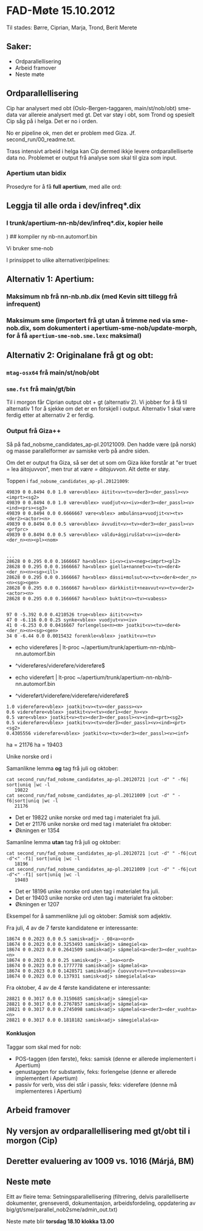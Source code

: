 # FAD-Møte 15.10.2012

Til stades: Børre, Ciprian, Marja, Trond, Berit Merete

## Saker:

- Ordparallellisering
- Arbeid framover
- Neste møte

## Ordparallellisering

Cip har analysert med obt (Oslo-Bergen-taggaren, main/st/nob/obt)
sme-data var allereie analysert med gt. Det var støy i obt, som
Trond og spesielt Cip såg på i helga. Det er no i orden.

No er pipeline ok, men det er problem med Giza. Jf. second_run/00_readme.txt.

Trass intensivt arbeid i helga kan Cip dermed ikkje levere ordparallelliserte
data no. Problemet er output frå analyse som skal til giza som input.

### Apertium utan bidix

Prosedyre for å få **full apertium**, med alle ord:

## Leggja til alle orda i dev/infreq\*.dix

### I trunk/apertium-nn-nb/dev/infreq\*.dix, kopier heile

   <section id="infrequent"-elementet (men ikkje meir) 
   frå dev/infreq*nb.dix inn i apertium-nn-nb.nb.dix 
   (t.d. rett etter siste <section>)
## kompiler ny nb-nn.automorf.bin

Vi bruker sme-nob

I prinsippet to ulike alternativer/pipelines:

## Alternativ 1: Apertium:

### Maksimum nb frå nn-nb.nb.dix (med Kevin sitt tillegg frå infrequent)

### Maksimum sme (importert frå gt utan å trimme ned via sme-nob.dix, som dokumentert i apertium-sme-nob/update-morph, for å få `apertium-sme-nob.sme.lexc` maksimal)

## Alternativ 2: Originalane frå gt og obt:

### `mtag-osx64` frå main/st/nob/obt

### `sme.fst` frå main/gt/bin

Til i morgon får Ciprian output obt + gt (alternativ 2).
Vi jobber for å få til alternativ 1 for å sjekke om det er en forskjell i output.
Alternativ 1 skal være ferdig etter at alternativ 2 er ferdig.

### Output frå Giza++

Så på fad_nobsme_candidates_ap-pl.20121009. Den hadde være (på norsk) og masse parallelformer av samiske verb på andre siden.

Om det er output fra Giza, så ser det ut som om Giza ikke forstår at "er truet = lea áitojuvvon",
men trur at _være = áitojuvvon_. Alt dette er støy.

Toppen i `fad_nobsme_candidates_ap-pl.20121009`:

```
49839 0 0.8494 0.0 1.0 være<vblex> áitit<v><tv><der3><der_passl><v><imprt><sg2>
49839 0 0.8494 0.0 1.0 være<vblex> vuodjut<v><iv><der3><der_passl><v><ind><prs><sg3>
49839 0 0.8494 0.0 0.6666667 være<vblex> ambulánsa+vuodjit<v><tv><der2><actor><n>
49839 0 0.8494 0.0 0.5 være<vblex> ávvudit<v><tv><der3><der_passl><v><prfprc>
49839 0 0.8494 0.0 0.5 være<vblex> váldu+áŋgiruššat<v><iv><der4><der_n><n><pl><nom>


...
28628 0 0.295 0.0 0.1666667 ha<vblex> ii<v><iv><neg><imprt><pl2>
28628 0 0.295 0.0 0.1666667 ha<vblex> giella+nannet<v><tv><der4><der_n><n><sg><ill>
28628 0 0.295 0.0 0.1666667 ha<vblex> dássi+molsut<v><tv><der4><der_n><n><sg><gen>
28628 0 0.295 0.0 0.1666667 ha<vblex> dárkkistit+neavvut<v><tv><der2><actor><n>
28628 0 0.295 0.0 0.1666667 ha<vblex> buktit<v><tv><vabess>


97 0 -5.392 0.0 0.4210526 true<vblex> áitit<v><tv>
47 0 -6.116 0.0 0.25 synke<vblex> vuodjut<v><iv>
41 0 -6.253 0.0 0.0416667 forlengelse<n><m> joatkit<v><tv><der4><der_n><n><sg><gen>
34 0 -6.44 0.0 0.0015432 forenkle<vblex> joatkit<v><tv>
```

- echo videreføres | lt-proc ~/apertium/trunk/apertium-nn-nb/nb-nn.automorf.bin
- ^videreføres/videreføre<vblex><inf><pass>/videreføre<vblex><pres><pass>$

- echo videreført | lt-proc ~/apertium/trunk/apertium-nn-nb/nb-nn.automorf.bin
- ^videreført/videreføre<vblex><pp>/videreføre<adj><pp><nt><sg><ind>/videreføre<adj><pp><mf><sg><ind>$

```
1.0 videreføre<vblex> joatkit<v><tv><der_passs><v>
0.6 videreføre<vblex> joatkit<v><tv><der1><der_h><v>
0.5 være<vblex> joatkit<v><tv><der3><der_passl><v><ind><prt><sg2>
0.5 videreføre<vblex> joatkit<v><tv><der3><der_passl><v><ind><prt><sg2>
0.4305556 videreføre<vblex> joatkit<v><tv><der3><der_passl><v><inf>
```

ha<vblex> = 21176
ha = 19403

Unike norske ord i

Samanlikne lemma **og** tag frå juli og oktober:

```
cat second_run/fad_nobsme_candidates_ap-pl.20120721 |cut -d" " -f6| sort|uniq |wc -l
   19822
cat second_run/fad_nobsme_candidates_ap-pl.20121009 |cut -d" " -f6|sort|uniq |wc -l
   21176
```

- Det er 19822 unike norske ord med tag i materialet fra juli.
- Det er 21176 unike norske ord med tag i materialet fra oktober:
- Økningen er 1354

Samanline lemma **utan** tag frå juli og oktober:

```
cat second_run/fad_nobsme_candidates_ap-pl.20120721 |cut -d" " -f6|cut -d"<" -f1| sort|uniq |wc -l
   18196
cat second_run/fad_nobsme_candidates_ap-pl.20121009 |cut -d" " -f6|cut -d"<" -f1| sort|uniq |wc -l
   19403
```

- Det er 18196 unike norske ord uten tag i materialet fra juli.
- Det er 19403 unike norske ord uten tag i materialet fra oktober:
- Økningen er 1207

Eksempel for å sammenlikne juli og oktober: _Samisk_ som adjektiv.

Fra juli, 4 av de 7 første kandidatene er interessante:

```
18674 0 0.2023 0.0 0.5 samisk<adj> -_08<a><ord>
18674 0 0.2023 0.0 0.3253493 samisk<adj> sámegiel<a>
18674 0 0.2023 0.0 0.2641509 samisk<adj> sápmelaš<a><der3><der_vuohta><n>
18674 0 0.2023 0.0 0.25 samisk<adj> -_1<a><ord>
18674 0 0.2023 0.0 0.1777778 samisk<adj> sápmelaš<a>
18674 0 0.2023 0.0 0.1428571 samisk<adj> čuovvut<v><tv><vabess><a>
18674 0 0.2023 0.0 0.137931 samisk<adj> sámegielalaš<a>
```

Fra oktober, 4 av de 4 første kandidatene er interessante:

```
28821 0 0.3017 0.0 0.3150685 samisk<adj> sámegiel<a>
28821 0 0.3017 0.0 0.2767857 samisk<adj> sápmelaš<a>
28821 0 0.3017 0.0 0.2745098 samisk<adj> sápmelaš<a><der3><der_vuohta><n>
28821 0 0.3017 0.0 0.1818182 samisk<adj> sámegielalaš<a>
```

#### Konklusjon

Taggar som skal med for nob:

- POS-taggen (den første), feks: samisk<adj> (denne er allerede implementert i Apertium)
- genustaggen for substantiv, feks: forlengelse<n><m> (denne er allerede implementert i Apertium)
- passiv for verb, viss dei står i passiv, feks: videreføre<vblex><inf><pass> (denne må implementeres i Apertium)

## Arbeid framover

## Ny versjon av ordparallellisering med gt/obt til i morgon (**Cip**)

## Deretter evaluering av 1009 vs. 1016 (**Márjá, BM**)

## Neste møte

Eitt av fleire tema: Setningsparallellisering
(filtrering, delvis parallelliserte dokumenter, grenseverdi, dokumentasjon, arbeidsfordeling, oppdatering av big/gt/sme/parallel_nob2sme/admin_out.txt)

Neste møte blir **torsdag 18.10 klokka 13.00**
